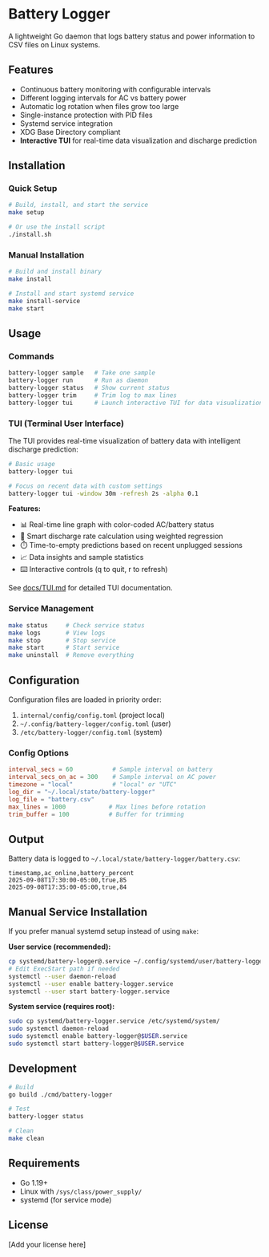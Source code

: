 # Battery Logger

A lightweight Go daemon that logs battery status and power information to CSV files on Linux systems.

## Features

- Continuous battery monitoring with configurable intervals
- Different logging intervals for AC vs battery power
- Automatic log rotation when files grow too large
- Single-instance protection with PID files
- Systemd service integration
- XDG Base Directory compliant
- **Interactive TUI** for real-time data visualization and discharge prediction

## Installation

### Quick Setup
```bash
# Build, install, and start the service
make setup

# Or use the install script
./install.sh
```

### Manual Installation
```bash
# Build and install binary
make install

# Install and start systemd service
make install-service
make start
```

## Usage

### Commands
```bash
battery-logger sample   # Take one sample
battery-logger run      # Run as daemon
battery-logger status   # Show current status
battery-logger trim     # Trim log to max lines
battery-logger tui      # Launch interactive TUI for data visualization
```

### TUI (Terminal User Interface)
The TUI provides real-time visualization of battery data with intelligent discharge prediction:

```bash
# Basic usage
battery-logger tui

# Focus on recent data with custom settings
battery-logger tui -window 30m -refresh 2s -alpha 0.1
```

**Features:**
- 📊 Real-time line graph with color-coded AC/battery status
- 🧮 Smart discharge rate calculation using weighted regression
- ⏱️ Time-to-empty predictions based on recent unplugged sessions
- 📈 Data insights and sample statistics
- ⌨️ Interactive controls (q to quit, r to refresh)

See [docs/TUI.md](docs/TUI.md) for detailed TUI documentation.

### Service Management
```bash
make status     # Check service status
make logs       # View logs
make stop       # Stop service
make start      # Start service
make uninstall  # Remove everything
```

## Configuration

Configuration files are loaded in priority order:
1. `internal/config/config.toml` (project local)
2. `~/.config/battery-logger/config.toml` (user)
3. `/etc/battery-logger/config.toml` (system)

### Config Options
```toml
interval_secs = 60           # Sample interval on battery
interval_secs_on_ac = 300    # Sample interval on AC power
timezone = "local"           # "local" or "UTC"
log_dir = "~/.local/state/battery-logger"
log_file = "battery.csv"
max_lines = 1000            # Max lines before rotation
trim_buffer = 100           # Buffer for trimming
```

## Output

Battery data is logged to `~/.local/state/battery-logger/battery.csv`:
```csv
timestamp,ac_online,battery_percent
2025-09-08T17:30:00-05:00,true,85
2025-09-08T17:35:00-05:00,true,84
```

## Manual Service Installation

If you prefer manual systemd setup instead of using `make`:

**User service (recommended):**
```bash
cp systemd/battery-logger@.service ~/.config/systemd/user/battery-logger.service
# Edit ExecStart path if needed
systemctl --user daemon-reload
systemctl --user enable battery-logger.service
systemctl --user start battery-logger.service
```

**System service (requires root):**
```bash
sudo cp systemd/battery-logger.service /etc/systemd/system/
sudo systemctl daemon-reload
sudo systemctl enable battery-logger@$USER.service
sudo systemctl start battery-logger@$USER.service
```

## Development

```bash
# Build
go build ./cmd/battery-logger

# Test
battery-logger status

# Clean
make clean
```

## Requirements

- Go 1.19+
- Linux with `/sys/class/power_supply/`
- systemd (for service mode)

## License

[Add your license here]
